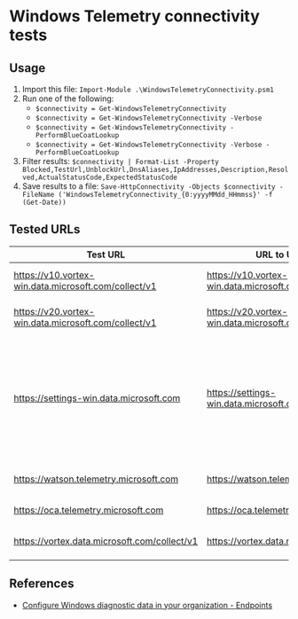 # Windows Telemetry connectivity tests

## Usage

1. Import this file: `Import-Module .\WindowsTelemetryConnectivity.psm1`
1. Run one of the following:
    * `$connectivity = Get-WindowsTelemetryConnectivity`
    * `$connectivity = Get-WindowsTelemetryConnectivity -Verbose`
    * `$connectivity = Get-WindowsTelemetryConnectivity -PerformBlueCoatLookup`
    * `$connectivity = Get-WindowsTelemetryConnectivity -Verbose -PerformBlueCoatLookup`
1. Filter results: `$connectivity | Format-List -Property Blocked,TestUrl,UnblockUrl,DnsAliases,IpAddresses,Description,Resolved,ActualStatusCode,ExpectedStatusCode`
1. Save results to a file: `Save-HttpConnectivity -Objects $connectivity -FileName ('WindowsTelemetryConnectivity_{0:yyyyMMdd_HHmmss}' -f (Get-Date))`

## Tested URLs

| Test URL | URL to Unblock | Description |
| -- | -- | -- |
| <https://v10.vortex-win.data.microsoft.com/collect/v1> | <https://v10.vortex-win.data.microsoft.com> | Diagnostic/telemetry data for Windows 10 1607 and later. |
| <https://v20.vortex-win.data.microsoft.com/collect/v1> | <https://v20.vortex-win.data.microsoft.com> | Diagnostic/telemetry data for Windows 10 1703 and later. |
| <https://settings-win.data.microsoft.com> | <https://settings-win.data.microsoft.com> | Used by applications, such as Windows Connected User Experiences and Telemetry component and Windows Insider Program, to dynamically update their configuration. |
| <https://watson.telemetry.microsoft.com> | <https://watson.telemetry.microsoft.com> | Windows Error Reporting (WER) data. |
| <https://oca.telemetry.microsoft.com> | <https://oca.telemetry.microsoft.com> | Online Crash Analysis (OCA) data. |
| <https://vortex.data.microsoft.com/collect/v1> | <https://vortex.data.microsoft.com> | OneDrive application for Windows 10 data. |

## References

* [Configure Windows diagnostic data in your organization - Endpoints](https://docs.microsoft.com/en-us/windows/privacy/configure-windows-diagnostic-data-in-your-organization#endpoints)